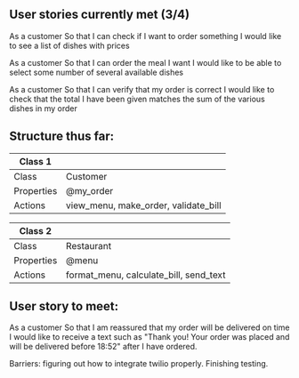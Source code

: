 User stories currently met (3/4)
-------------------------------------------------------

As a customer
So that I can check if I want to order something
I would like to see a list of dishes with prices

As a customer
So that I can order the meal I want
I would like to be able to select some number of several available dishes

As a customer
So that I can verify that my order is correct
I would like to check that the total I have been given matches the sum of the various dishes in my order


Structure thus far:
-------------------------------------------------------

| Class 1    |                                        |
| ---------- | ---------------------------------------|
| Class      | Customer                               |
| Properties | @my_order                              | 
| Actions    | view_menu, make_order, validate_bill   |


| Class 2    |                                        |
| ---------- | ---------------------------------------|
| Class      | Restaurant                             |
| Properties | @menu                                  | 
| Actions    | format_menu, calculate_bill, send_text |

User story to meet:
-------------------------------------------------------

As a customer
So that I am reassured that my order will be delivered on time
I would like to receive a text such as "Thank you! Your order was placed and will be delivered before 18:52" after I have ordered.

Barriers: figuring out how to integrate twilio properly. Finishing testing.
